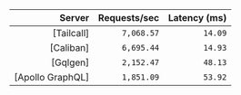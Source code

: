 <!-- PERFORMANCE_RESULTS_START -->

| Server | Requests/sec | Latency (ms) |
|--------:|--------------:|--------------:|
| [Tailcall] | `7,068.57` | `14.09` |
| [Caliban] | `6,695.44` | `14.93` |
| [Gqlgen] | `2,152.47` | `48.13` |
| [Apollo GraphQL] | `1,851.09` | `53.92` |

<!-- PERFORMANCE_RESULTS_END -->
